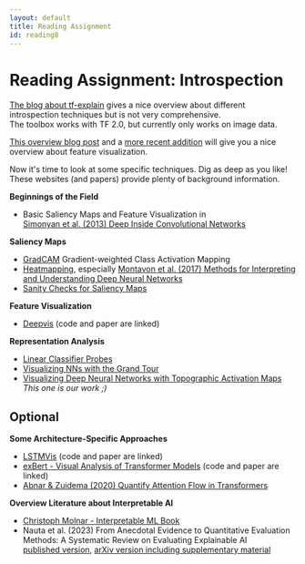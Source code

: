 ```yaml
---
layout: default
title: Reading Assignment
id: reading8
---
```



# Reading Assignment: Introspection
[The blog about tf-explain](https://www.sicara.ai/blog/2019-08-28-interpretability-deep-learning-tensorflow) gives a nice overview about different introspection techniques but is not very comprehensive.  
The toolbox works with TF 2.0, but currently only works on image data.

[This overview blog post](https://distill.pub/2017/feature-visualization/)
and a [more recent addition](https://distill.pub/2018/building-blocks/) will give you a nice overview about feature visualization.

Now it's time to look at some specific techniques. Dig as deep as you like! These websites (and papers) provide plenty of background information.

**Beginnings of the Field**
- Basic Saliency Maps and Feature Visualization in   
  [Simonyan et al. (2013) Deep Inside Convolutional Networks](https://arxiv.org/pdf/1312.6034.pdf)

**Saliency Maps**
- [GradCAM](http://gradcam.cloudcv.org/) Gradient-weighted Class Activation Mapping
- [Heatmapping](http://heatmapping.org/), especially [Montavon et al. (2017) Methods for Interpreting and Understanding Deep Neural Networks](https://arxiv.org/abs/1706.07979)
- [Sanity Checks for Saliency Maps](https://proceedings.neurips.cc/paper_files/paper/2018/file/294a8ed24b1ad22ec2e7efea049b8737-Paper.pdf)

**Feature Visualization**
- [Deepvis](http://yosinski.com/deepvis)
  (code and paper are linked)

**Representation Analysis**
- [Linear Classifier Probes](https://arxiv.org/pdf/1610.01644.pdf)
- [Visualizing NNs with the Grand Tour](https://distill.pub/2020/grand-tour/)
- [Visualizing Deep Neural Networks with Topographic Activation Maps](https://ebooks.iospress.nl/volumearticle/63328)  
  *This one is our work ;)*


## Optional

**Some Architecture-Specific Approaches**

- [LSTMVis](http://lstm.seas.harvard.edu/)
	(code and paper are linked)
- [exBert - Visual Analysis of Transformer Models](https://exbert.net) (code and paper are linked)
- [Abnar & Zuidema (2020) Quantify Attention Flow in Transformers](https://arxiv.org/abs/2005.00928)

**Overview Literature about Interpretable AI**
- [Christoph Molnar - Interpretable ML Book](https://christophm.github.io/interpretable-ml-book/)
- Nauta et al. (2023) From Anecdotal Evidence to Quantitative Evaluation Methods: A Systematic Review on Evaluating Explainable AI  
    [published version](https://dl.acm.org/doi/10.1145/3583558), [arXiv version including supplementary material](https://arxiv.org/abs/2201.08164) 
